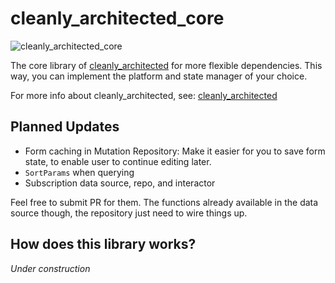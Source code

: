 # cleanly_architected_core

![cleanly_architected_core](https://github.com/moseskarunia/cleanly-architected/workflows/cleanly_architected_core/badge.svg)

The core library of [cleanly_architected](https://github.com/moseskarunia/cleanly-architected) for more flexible dependencies. This way, you can implement the platform and state manager of your choice.

For more info about cleanly_architected, see: [cleanly_architected](https://github.com/moseskarunia/cleanly-architected)

## Planned Updates
- Form caching in Mutation Repository: Make it easier for you to save form state, to enable user to continue editing later.
- `SortParams` when querying
- Subscription data source, repo, and interactor

Feel free to submit PR for them. The functions already available in the data source though, the repository just need to wire things up.

## How does this library works?

_Under construction_
